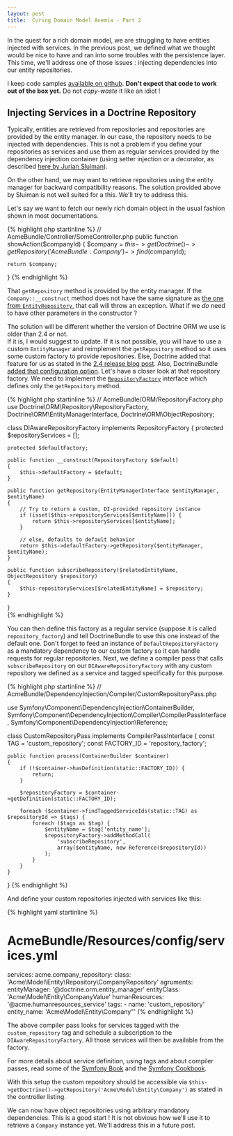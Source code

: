 ```yaml
---
layout: post
title:  Curing Domain Model Anemia - Part 2
---
```


In the quest for a rich domain model, we are struggling to have entities injected with services.
In the previous post, we defined what we thought would be nice to have and ran
into some troubles with the persistence layer.  This time, we'll address one of those issues :
injecting dependencies into our entity repositories.

I keep code samples [available on github](https://github.com/abstrus/AbstrusRichModelBundle). 
**Don't expect that code to work out of the box yet.**  Do not *copy-waste* it like an idiot !

## Injecting Services in a Doctrine Repository

Typically, entities are retrieved from repositories and repositories are provided by the entity
manager.  In our case, the repository needs to be injected with dependencies.  This is not a problem 
if you define your repositories as services and use them as regular services provided by the 
dependency injection container (using setter injection or a decorator, as described [here by Jurian 
Sluiman](https://juriansluiman.nl/article/142/dependency-injection-in-a-doctrine-repository)).

On the other hand, we may want to retrieve repositories using the entity manager for backward 
compatibility reasons.  The solution provided above by Sluiman is not well suited for a this.  We'll
try to address this.

Let's say we want to fetch our newly rich domain object in the usual fashion shown in most
documentations.

{% highlight php startinline %}
// AcmeBundle/Controller/SomeController.php
public function showAction($companyId)
{
    $company = $this->getDoctrine()->getRepository('AcmeBundle:Company')
        ->find($companyId);
    
    return $company;
}
{% endhighlight %}

That `getRepository` method is provided by the entity manager.  If the `Company::__construct` method 
does not have the same signature as 
[the one from `EntityRepository`](http://www.doctrine-project.org/api/orm/2.4/source-class-Doctrine.ORM.EntityRepository.html#___construct), that call will throw an exception.  What if we 
*do* need to have other parameters in the constructor ?

The solution will be different whether the version of Doctrine ORM we use is older than 2.4 or not.  
If it is, I would suggest to update.  If it is not possible, you will have to use a custom 
`EntityManager` and reimplement the `getRepository` method so it uses some custom factory to provide 
repositories.  Else, Doctrine added that feature for us as stated in the 
[2.4 release blog post](http://www.doctrine-project.org/2013/09/11/doctrine-2-4-released.html). 
Also, DoctrineBundle 
[added that configuration option](https://github.com/doctrine/DoctrineBundle/pull/204).  Let's have 
a closer look at that repository factory.  We need to implement the
[`RepositoryFactory`](http://www.doctrine-project.org/api/orm/2.4/class-Doctrine.ORM.Repository.RepositoryFactory.html)
interface which defines only the `getRepository` method.

{% highlight php startinline %}
// AcmeBundle/ORM/RepositoryFactory.php
use Doctrine\ORM\Repository\RepositoryFactory,
    Doctrine\ORM\EntityManagerInterface,
    Doctrine\ORM\ObjectRepository;

class DIAwareRepositoryFactory
    implements RepositoryFactory
{
    protected $repositoryServices = [];
    
    protected $defaultFactory;
    
    public function __construct(RepositoryFactory $default)
    {
        $this->defaultFactory = $default;
    }
    
    public function getRepository(EntityManagerInterface $entityManager, $entityName)
    {
        // Try to return a custom, DI-provided repository instance
        if (isset($this->repositoryServices[$entityName])) {
            return $this->repositoryServices[$entityName];
        }
        
        // else, defaults to default behavior
        return $this->defaultFactory->getRepository($entityManager, $entityName);
    }
    
    public function subscribeRepository($relatedEntityName, ObjectRepository $repository)
    {
        $this-repositoryServices[$relatedEntityName] = $repository;
    }
}   
{% endhighlight %}

You can then define this factory as a regular service (suppose it is called `repository_factory`) 
and tell DoctrineBundle to use this one instead of the default one.  Don't forget to feed an 
instance of `DefaultRepositoryFactory` as a mandatory dependency to our custom factory so it can 
handle requests for regular repositories.  Next, we define a compiler pass that calls 
`subscribeRepository` on our `DIAwareRepositoryFactory` with any custom repository we defined as a
service and tagged specifically for this purpose.

{% highlight php startinline %}
// AcmeBundle/DependencyInjection/Compiler/CustomRepositoryPass.php

use Symfony\Component\DependencyInjection\ContainerBuilder,
    Symfony\Component\DependencyInjection\Compiler\CompilerPassInterface,
    Symfony\Component\DependencyInjection\Reference;

class CustomRepositoryPass implements CompilerPassInterface
{
    const TAG = 'custom_repository';
    const FACTORY_ID = 'repository_factory';

    public function process(ContainerBuilder $container)
    {
        if (!$container->hasDefinition(static::FACTORY_ID)) {
            return;
        }

        $repositoryFactory = $container->getDefinition(static::FACTORY_ID);

        foreach ($container->findTaggedServiceIds(static::TAG) as $repositoryId => $tags) {
            foreach ($tags as $tag) {
                $entityName = $tag['entity_name'];
                $repositoryFactory->addMethodCall(
                    'subscribeRepository',
                    array($entityName, new Reference($repositoryId))
                );
            }
        }
    }
}
{% endhighlight %}

And define your custom repositories injected with services like this:

{% highlight yaml startinline %}
# AcmeBundle/Resources/config/services.yml
services:
    acme.company_repository:
        class: 'Acme\Model\Entity\Repository\CompanyRepository'
        agruments:
            entityManager:  '@doctrine.orm.entity_manager'
            entityClass:    'Acme\Model\Entity\CompanyValue'
            humanResources: '@acme.humanresources_service'
        tags:
            -
                name: 'custom_repository'
                entity_name: 'Acme\Model\Entity\Company"'
{% endhighlight %}

The above compiler pass looks for services tagged with the `custom_repository` tag and schedule 
a subscription to the `DIAwareRepositoryFactory`.  All those services will then be available from
the factory.

For more details about service definition, using tags and about compiler passes, read some of the
[Symfony Book](http://symfony.com/doc/current/book/index.html) and the 
[Symfony Cookbook](http://symfony.com/doc/current/cookbook/index.html).

With this setup the custom repository should be accessible via 
`$this->getDoctrine()->getRepository('Acme\Model\Entity\Company')` as stated in the controller 
listing.

We can now have object repositories using arbitrary mandatory dependencies.  This is a good start !
It is not obvious how we'll use it to retrieve  a `Company` instance yet.  We'll address this in a 
future post.
